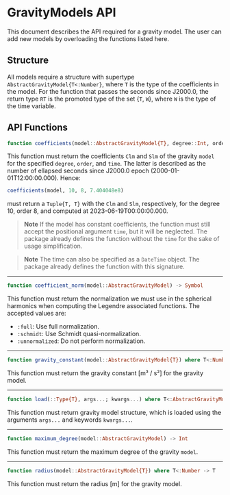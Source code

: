 # GravityModels API

This document describes the API required for a gravity model. The user can add new models by
overloading the functions listed here.

## Structure

All models require a structure with supertype `AbstractGravityModel{T<:Number}`, where `T`
is the type of the coefficients in the model. For the function that passes the seconds since
J2000.0, the return type `RT` is the promoted type of the set {`T`, `W`}, where `W` is the
type of the time variable.

## API Functions

```julia
function coefficients(model::AbstractGravityModel{T}, degree::Int, order::Int, time::Number) where {T<:Number}> -> T, T
```

This function must return the coefficients `Clm` and `Slm` of the gravity `model` for the
specified `degree`, `order`, and `time`. The latter is described as the number of ellapsed
seconds since J2000.0 epoch (2000-01-01T12:00:00.000). Hence:

```julia
coefficients(model, 10, 8, 7.404048e8)
```

must return a `Tuple{T, T}` with the `Clm` and `Slm`, respectively, for the degree 10, order
8, and computed at 2023-06-19T00:00:00.000.

> **Note**
> If the model has constant coefficients, the function must still accept the positional
> argument `time`, but it will be neglected. The package already defines the function
> without the `time` for the sake of usage simplification.

> **Note**
> The time can also be specified as a `DateTime` object. The package already defines the
> function with this signature.

---

```julia
function coefficient_norm(model::AbstractGravityModel) -> Symbol
```

This function must return the normalization we must use in the spherical harmonics when
computing the Legendre associated functions. The accepted values are:

- `:full`: Use full normalization.
- `:schmidt`: Use Schmidt quasi-normalization.
- `:unnormalized`: Do not perform normalization.

---

```julia
function gravity_constant(model::AbstractGravityModel{T}) where T<:Number -> T
```

This function must return the gravity constant [m³ / s²] for the gravity model.

---

```julia
function load(::Type{T}, args...; kwargs...) where T<:AbstractGravityModel -> T
```

This function must return gravity model structure, which is loaded using the arguments
`args...` and keywords `kwargs...`.

---

```julia
function maximum_degree(model::AbstractGravityModel) -> Int
```

This function must return the maximum degree of the gravity `model`.

---

```julia
function radius(model::AbstractGravityModel{T}) where T<:Number -> T
```

This function must return the radius [m] for the gravity model.
